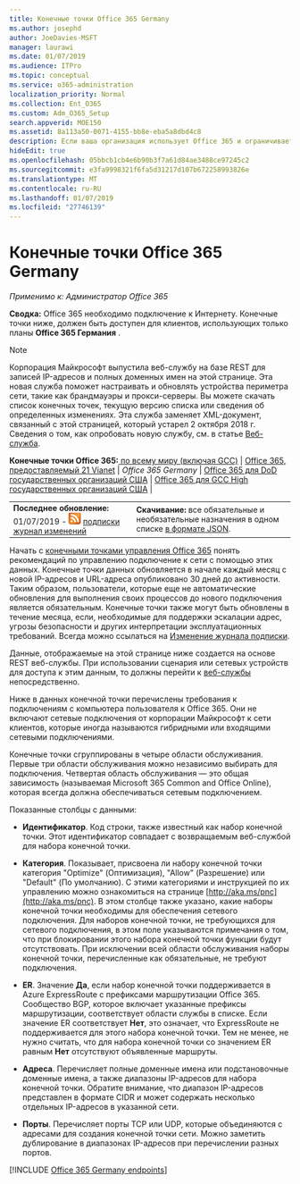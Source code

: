 ```yaml
---
title: Конечные точки Office 365 Germany
ms.author: josephd
author: JoeDavies-MSFT
manager: laurawi
ms.date: 01/07/2019
ms.audience: ITPro
ms.topic: conceptual
ms.service: o365-administration
localization_priority: Normal
ms.collection: Ent_O365
ms.custom: Adm_O365_Setup
search.appverid: MOE150
ms.assetid: 8a113a50-0071-4155-bb8e-eba5a8dbd4c8
description: Если ваша организация использует Office 365 и ограничивает компьютеры в сети с подключением к Интернету, Далее вы найдете конечных точек (полные доменные имена, порты, URL-адреса и IPv4 и IPv6 диапазонов адресов), который следует включить в вашей исходящих разрешить списков, чтобы обеспечить вашей компьютеры можно успешно использовать Office 365.
hideEdit: true
ms.openlocfilehash: 05bbcb1cb4e6b90b3f7a61d84ae3488ce97245c2
ms.sourcegitcommit: e3fa9998321f6fa5d31217d107b672258993826e
ms.translationtype: MT
ms.contentlocale: ru-RU
ms.lasthandoff: 01/07/2019
ms.locfileid: "27746139"
---
```

# <a name="office-365-germany-endpoints"></a>Конечные точки Office 365 Germany

 *Применимо к: Администратор Office 365*

**Сводка:** Office 365 необходимо подключение к Интернету. Конечные точки ниже, должен быть доступен для клиентов, использующих только планы **Office 365 Германия** .
  
> [!NOTE]
> Корпорация Майкрософт выпустила веб-службу на базе REST для записей IP-адресов и полных доменных имен на этой странице. Эта новая служба поможет настраивать и обновлять устройства периметра сети, такие как брандмауэры и прокси-серверы. Вы можете скачать список конечных точек, текущую версию списка или сведения об определенных изменениях. Эта служба заменяет XML-документ, связанный с этой страницей, который устарел 2 октября 2018 г. Сведения о том, как опробовать новую службу, см. в статье [Веб-служба](office-365-ip-web-service.md).
  
 **Конечные точки Office 365:**[ по всему миру (включая GCC)](urls-and-ip-address-ranges.md)  | [Office 365, предоставляемый 21 Vianet](urls-and-ip-address-ranges-21vianet.md)  | *Office 365 Germany* | [Office 365 для DoD государственных организаций США](office-365-u-s-government-dod-endpoints.md) | [Office 365 для GCC High государственных организаций США](office-365-u-s-government-gcc-high-endpoints.md)  |
  
|||
|:-----|:-----|
|**Последнее обновление:** 01/07/2019 - ![RSS-канал](media/5dc6bb29-25db-4f44-9580-77c735492c4b.png) [подписки журнал изменений](https://endpoints.office.com/version/Germany?allversions=true&format=rss&clientrequestid=b10c5ed1-bad1-445f-b386-b919946339a7) |**Скачивание:** все обязательные и необязательные назначения в одном списке [в формате JSON](https://endpoints.office.com/endpoints/Germany?clientrequestid=b10c5ed1-bad1-445f-b386-b919946339a7).  <br/> |

Начать с [конечными точками управления Office 365](managing-office-365-endpoints.md) понять рекомендаций по управлению подключение к сети с помощью этих данных. Конечные точки данных обновляется в начале каждый месяц с новой IP-адресов и URL-адреса опубликовано 30 дней до активности. Таким образом, пользователи, которые еще не автоматические обновления для выполнения своих процессов до нового подключения является обязательным. Конечные точки также могут быть обновлены в течение месяца, если, необходимые для поддержки эскалации адрес, угрозы безопасности и других интерпретации эксплуатационных требований. Всегда можно ссылаться на [Изменение журнала подписки](https://endpoints.office.com/version/Germany?allversions=true&format=rss&clientrequestid=b10c5ed1-bad1-445f-b386-b919946339a7).

Данные, отображаемые на этой странице ниже создается на основе REST веб-службы. При использовании сценария или сетевых устройств для доступа к этим данным, то должны перейти к [веб-службы](office-365-ip-web-service.md) непосредственно.

Ниже в данных конечной точки перечислены требования к подключениям с компьютера пользователя к Office 365. Они не включают сетевые подключения от корпорации Майкрософт к сети клиентов, которые иногда называются гибридными или входящими сетевыми подключениями.

Конечные точки сгруппированы в четыре области обслуживания. Первые три области обслуживания можно независимо выбирать для подключения. Четвертая область обслуживания — это общая зависимость (называемая Microsoft 365 Common and Office Online), которая всегда должна обеспечиваться сетевым подключением.

Показанные столбцы с данными:

- **Идентификатор**. Код строки, также известный как набор конечной точки. Этот идентификатор совпадает с возвращаемым веб-службой для набора конечной точки.

- **Категория**. Показывает, присвоена ли набору конечной точки категория "Optimize" (Оптимизация), "Allow" (Разрешение) или "Default" (По умолчанию). С этими категориями и инструкцией по их управлению можно ознакомиться на странице [http://aka.ms/pnc](http://aka.ms/pnc). В этом столбце также указано, какие наборы конечной точки необходимы для обеспечения сетевого подключения. Для наборов конечной точки, не требующихся для сетевого подключения, в этом поле указываются примечания о том, что при блокировании этого набора конечной точки функции будут отсутствовать. При исключении всей области обслуживания наборы конечной точки, перечисленные как обязательные, не требуют подключения.

- **ER**. Значение **Да**, если набор конечной точки поддерживается в Azure ExpressRoute с префиксами маршрутизации Office 365. Сообщество BGP, которое включает указанные префиксы маршрутизации, соответствует области службы в списке. Если значение ER соответствует **Нет**, это означает, что ExpressRoute не поддерживается для этого набора конечной точки. Тем не менее, не нужно считать, что для набора конечной точки со значением ER равным **Нет** отсутствуют объявленные маршруты.

- **Адреса**. Перечисляет полные доменные имена или подстановочные доменные имена, а также диапазоны IP-адресов для набора конечной точки. Обратите внимание, что диапазон IP-адресов представлен в формате CIDR и может содержать несколько отдельных IP-адресов в указанной сети.
 
- **Порты**. Перечисляет порты TCP или UDP, которые объединяются с адресами для создания конечной точки сети. Можно заметить дублирование в диапазонах IP-адресов при перечислении разных портов.

[!INCLUDE [Office 365 Germany endpoints](./includes/office-365-germany-endpoints.md)]

 

